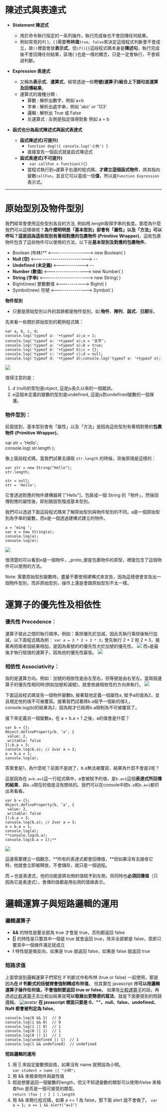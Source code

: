 
# 陳述式與表達式

* **Statement 陳述式**
   *   用於命令執行指定的一系列操作，執行完成後也不會回傳任何結果。  
   *    例如常見的if( )，( )需要**布林值**`true`、`false`來決定這個程式判斷會不會成立，故`()`裡面會放**表示式**，但`if(){}`這段程式碼本身是**陳述句**，執行完成後不會回傳任何結果，區塊{ }也是一樣的概念，只是一定會執行，不會經過判斷。
   	     
* **Expression 表達式**
    *  又稱為**表示式**、**運算式**，經常透過一些**符號(運算子)**結合上下語句並運算及**回傳結果**。
    * 運算式的幾種分類 :
        *  算數 : 解析出數字，例如 a+b
        *  字串 : 解析出處字串，例如 'abc' or '123'
        * 邏輯 : 解析出 True 或 False 
       * 左運算式 : 左側是指定值得對象 例如 a = b
   
 *  **函式也分為函式陳述式與函式表達式**
      * **函式陳述式(可提升)**  
          * `function dog(){ console.log('小狗') }` 
          * 直接宣告一個函式就是函式陳述式  
      * **函式表達式(不可提升)**  
          *  ` var callFun = function(){}` 
          *  當程式執行到`=`運算子右邊的程式碼，**才建立這個函式物件**，將其指向變數`callFun`，並且它可以當成一個**值**，所以是`Function Expression`表示式。
---
# 原始型別及物件型別
我們經常會使用這些型別各自的方法, 例如用.length取得字串的長度。那麼為什麼我們可以這樣做呢？**為什麼明明是「基本型別」卻會有「屬性」以及「方法」可以呼叫？**這是因為**這些型別有著相對應的包裹物件 (Primitive Wrapper)**，這些包裹物件包含了這些物件可以使用的方法，以下是**基本型別及對應的包裹物件**。
   * Boolean (布林)**  <----------------->     new Boolean( )
   * **Null  (空)**    <------------------------->   --
   * **Undefined (未定義)** <------------>   --
   * **Number  (數值)**    <------------------>   new Number( )
  * **String  (字串)**      <--------------------->    new String( )
  * BigInt(new)   整數數值 <----------->   BigInt( )
  * Symbol(new)   符號  <--------------->  Symbol( )
   
   **物件型別**
   *  只要是原始型別以外的其餘都是物件型別，如:**物件**、**陣列**、**函式**、**日期**等。

先來看一些關於原始型別的範例程式碼：
```
var a, b, c, d;  
console.log('typeof a: '+typeof a);a = 1;  
console.log('typeof a: '+typeof a);a = ‘文字’;  
console.log('typeof a: '+typeof a);b = true;  
console.log('typeof b: '+typeof b);c = {};  
console.log('typeof c: '+typeof c);d = null;   
console.log('typeof d: '+typeof d);console.log('typeof e: '+typeof e);
```

![](https://miro.medium.com/max/1760/1*WEaunec_dgpVGxZAiQEDjA.png)

值得注意的是：

1.  d (null)的型別是object, 這是js長久以來的一個錯誤。
2.  e這個未定義的變數的型別是undefined, 這是js對undefined變數的一個保護。

### 物件型別：

前面提到，基本型別會有「屬性」以及「方法」是因為這些型別有著相對應的**包裹物件 (Primitive Wrapper)**。

var str = 'Hello';  
console.log( str.length );

像上面段程式碼，當我們試著去讀取  `str.length`  的時候，背後原理是這樣的：
```
var str = new String("Hello");  
str.length;  
  
str = null;  
str = 'Hello';
```
它會透過對應的物件建構器將`["Hello"]，包裝成一個 String 的「物件」，然後回傳對應的屬性後，即刻銷毀恢復成基本型別。

我們可以透過下面這段程式碼來了解原始型別與物件型別的不同。a是一個原始型別為字串的變數，而e是一個透過建構式建立的物件。
```
a = ‘ming ‘;  
var e = new String(a);
console.log(a);  
console.log(e);
```
![](https://miro.medium.com/max/1769/1*G6dEyUCy9hwo9EEGzCRaVQ.png)

很清楚的可以看到e是一個物件，_proto_便是包裹物件的原型，裡面包含了這個物件可以使用的方法。

Note: 需要原始型別變數時，盡量不要使用建構式來宣告，因為這樣便會宣告出一個物件型別，而非原始型別，操作上還是會跟原始型別不太一樣。
# 運算子的優先性及相依性
### 優先性 Precedence：
  運算子彼此之間的執行順序。例如：乘除優先於加減，因此先執行乘除後執行加減，以下面程式碼為例：
`var a = 2 * 2 + 2 * 3;`
會先執行 2 * 2 和 2 * 3，接著再把兩者個結果相加，是因為乘號的的優先性大於加號的優先性。
![](https://miro.medium.com/max/2324/1*x4WAxkFqvtw30vMVATf0DQ.png)
而`=`是最後才執行賦值的運算子，因為他的優先性最低。
![](https://miro.medium.com/max/2329/1*a4e_TFOBma1OqKWFNPl5hw.png)
### 相依性 Associativity：

指的是運算方向。例如：加號的相依性是由左至右，但等號是由右至左。當兩個運算子的優先性相同時(例如加號和減號)，就會依據相依性的方向來執行。
![](https://miro.medium.com/max/2324/1*x4WAxkFqvtw30vMVATf0DQ.png)


下面這段程式碼宣告一個物件變數b, 接著幫他定義一個屬性a, 賦予a的值為2，並且規定他的值不可被覆寫。接著我們試著將b.a賦予一個新的值3,，console.log(b)的結果為2，因為剛才已經將b.a限制為不可被覆寫了。

接下來定義另一個變數a，在 a = b.a = 1 之後，a的值會是什麼？
```
var b = {};  
Object.defineProperty(b, ‘a’, {  
 value: 2,  
 writable: false  
});b.a = 3;  
console.log(b.a); // 2var a = 3;  
a = b.a = 1;  
console.log(a);
```
答案會是1，為什麼呢？前面不是說了，b.a無法被覆寫，結果為什麼不會是2呢？

這是因為在  `a=b.a=1`這一行程式碼中，a會被賦予的值，是`b.a=1`這個**表達式所回傳的結果**，與`b.a`現在的值是沒有關係的。我們可以在console中把`b.a`和`b.a=1`都印出來看看。
```
var b = {};  
Object.defineProperty(b, ‘a’, {  
 value: 2,  
 writable: false  
});b.a = 3;  
console.log(b.a); // 2var a = 3;  
a = b.a = 1;  
console.log(a);  
**console.log(b.a);  
console.log(b.a = 1);**
```
![](https://miro.medium.com/max/1769/1*UMB2RRFjUDvUK0CS5jFG9w.png)

這邊需要建立一個觀念，**所有的表達式都會回傳值，**但如果沒有去接收它時，他就會立即被釋放，不會儲存，就只是一個過程。

而  `=`  也是表達式，他的功能是將右側的值賦予到左側，但同時也**必須回傳值**（只因為它是表達式），會傳的值都是用右側的值做表示。
# 邏輯運算子與短路邏輯的運用
### 邏輯運算子
  *  **&&** 的特性是要全部為 true 才會是 true，否則都返回 false
  * **||** 的特性是只要其中一個是 true 就會返回 true，除非全部都是 false，意即只要其中一個條件滿足就成立
  * **!** 特性就是做反向，如果是 true 就返回 false，如果是 false 就返回 true

### 短路求值
上面曾提到邏輯運算子們常在 if 判斷式中和布林 (true or false) 一起使用，那是因為**在 if 判斷式的括號裡會強制轉成布林值**。
但其實在 javascript 裡**可以用邏輯運算子操作任何值，不會強制要返回 true or false**。
如果有[比較運算子](https://developer.mozilla.org/zh-TW/docs/Web/JavaScript/Obsolete_Pages/Obsolete_Pages/Obsolete_Pages/%E9%81%8B%E7%AE%97%E5%AD%90/%E6%AF%94%E8%BC%83%E9%81%8B%E7%AE%97%E5%AD%90)的話，再透過[比較運算子](https://developer.mozilla.org/zh-TW/docs/Web/JavaScript/Obsolete_Pages/Obsolete_Pages/Obsolete_Pages/%E9%81%8B%E7%AE%97%E5%AD%90/%E6%AF%94%E8%BC%83%E9%81%8B%E7%AE%97%E5%AD%90)去比較出結果就**可以發展出更簡便的寫法**，就是下面要提到的短路邏輯。
![avatar](logocal_operators.png)
**在 javascript 裡面只要是 0、""、null、false、undefined、NaN 都會被判定為 false**。
```
console.log(0 && 1)  // 0
console.log(1 && 0)  // 0
console.log(1 || 0)  // 1
console.log(0 || 1)  // 1
console.log(0 || 1)  // 1
console.log(undefined || 1)  // 1
console.log(1 && undefined)  // undefined
```
**短路邏輯的運用**
  1. 用 || 來設定變數預設值，如果沒有 name 就預設為小明。 <br/>`var student = name || "小明";`
  2. 用 && 來檢查物件與屬性值
  3. 假設想要返回一個變數的length，但又不知道變數的類型可以使用if/else 來檢查foo 是否是一個可接受的類型。<br/>`return (foo | | [ ] ).length`
  4. 用 && 來簡化程式碼，如果 a == 1 為 false，那下面 alert 就不會做了。
  ```var a = 1; a == 1 && alert("a=1")```

